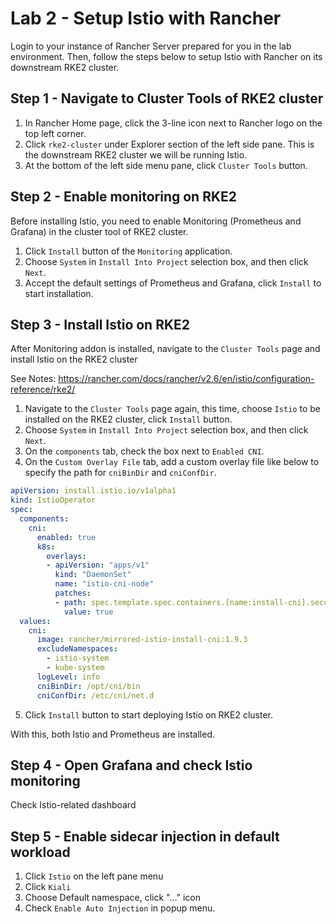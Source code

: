 # Lab 2 - Setup Istio with Rancher



Login to your instance of Rancher Server prepared for you in the lab environment. Then, follow the steps below to setup Istio with Rancher on its downstream RKE2 cluster.



## Step 1 - Navigate to Cluster Tools of RKE2 cluster

1. In Rancher Home page, click the 3-line icon next to Rancher logo on the top left corner.
2. Click `rke2-cluster` under Explorer section of the left side pane. This is the downstream RKE2 cluster we will be running Istio.
3. At the bottom of the left side menu pane, click `Cluster Tools` button.



## Step 2 - Enable monitoring on RKE2

Before installing Istio, you need to enable Monitoring (Prometheus and Grafana) in the cluster tool of RKE2 cluster.

1. Click `Install` button of the `Monitoring` application.
2. Choose `System` in `Install Into Project` selection box, and then click `Next`.
3. Accept the default settings of Prometheus and Grafana, click `Install` to start installation.



## Step 3 - Install Istio on RKE2

After Monitoring addon is installed, navigate to the `Cluster Tools` page and install Istio on the RKE2 cluster

See Notes: https://rancher.com/docs/rancher/v2.6/en/istio/configuration-reference/rke2/

1. Navigate to the `Cluster Tools` page again, this time, choose `Istio` to be installed on the RKE2 cluster, click `Install` button.
2. Choose `System` in `Install Into Project` selection box, and then click `Next`.
3. On the `components` tab, check the box next to `Enabled CNI`.
4. On the `Custom Overlay File` tab, add a custom overlay file like below to specify the path for `cniBinDir` and `cniConfDir`.

```yaml
apiVersion: install.istio.io/v1alpha1
kind: IstioOperator
spec:
  components:
    cni:
      enabled: true
      k8s:
        overlays:
        - apiVersion: "apps/v1"
          kind: "DaemonSet"
          name: "istio-cni-node"
          patches:
          - path: spec.template.spec.containers.[name:install-cni].securityContext.privileged
            value: true
  values:
    cni:
      image: rancher/mirrored-istio-install-cni:1.9.3
      excludeNamespaces:
        - istio-system
        - kube-system
      logLevel: info
      cniBinDir: /opt/cni/bin
      cniConfDir: /etc/cni/net.d
```

5. Click `Install` button to start deploying Istio on RKE2 cluster.



With this, both Istio and Prometheus are installed.

## Step 4 - Open Grafana and check Istio monitoring

Check Istio-related dashboard

## Step 5 - Enable sidecar injection in default workload

1. Click `Istio` on the left pane menu
2. Click `Kiali`
3. Choose Default namespace, click "..." icon
4. Check `Enable Auto Injection` in popup menu.


